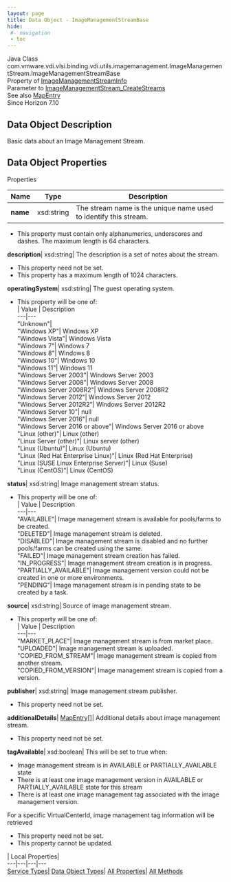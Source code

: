 ```yaml
---
layout: page
title: Data Object - ImageManagementStreamBase
hide:
 #- navigation
 - toc
---
```






Java Class
    com.vmware.vdi.vlsi.binding.vdi.utils.imagemanagement.ImageManagementStream.ImageManagementStreamBase  
Property of
     [ImageManagementStreamInfo](vdi.utils.imagemanagement.ImageManagementStream.ImageManagementStreamInfo.md#field_detail)  
Parameter to
     [ImageManagementStream_CreateStreams](vdi.utils.imagemanagement.ImageManagementStream.md#createStreams)  
See also
     [MapEntry](vdi.util.MapEntry.md)  
Since 
    Horizon 7.10

## Data Object Description 

Basic data about an Image Management Stream. 

## Data Object Properties

Properties

Name |  Type |  Description   
---|---|---  
**name**|  xsd:string|  The stream name is the unique name used to identify this stream.   


  * This property must contain only alphanumerics, underscores and dashes. The maximum length is 64 characters. 

  
**description**|  xsd:string|  The description is a set of notes about the stream.   


 * This property need not be set.
  * This property has a maximum length of 1024 characters. 

  
**operatingSystem**|  xsd:string|  The guest operating system.   


  * This property will be one of:  
|  Value |  Description   
---|---  
"Unknown"|   
"Windows XP"| Windows XP  
"Windows Vista"| Windows Vista  
"Windows 7"| Windows 7  
"Windows 8"| Windows 8  
"Windows 10"| Windows 10  
"Windows 11"| Windows 11  
"Windows Server 2003"| Windows Server 2003  
"Windows Server 2008"| Windows Server 2008  
"Windows Server 2008R2"| Windows Server 2008R2  
"Windows Server 2012"| Windows Server 2012  
"Windows Server 2012R2"| Windows Server 2012R2  
"Windows Server 10"| null  
"Windows Server 2016"| null  
"Windows Server 2016 or above"| Windows Server 2016 or above  
"Linux (other)"| Linux (other)  
"Linux Server (other)"| Linux server (other)  
"Linux (Ubuntu)"| Linux (Ubuntu)  
"Linux (Red Hat Enterprise Linux)"| Linux (Red Hat Enterprise)  
"Linux (SUSE Linux Enterprise Server)"| Linux (Suse)  
"Linux (CentOS)"| Linux (CentOS)  

  
**status**|  xsd:string|  Image management stream status.   


  * This property will be one of:  
|  Value |  Description   
---|---  
"AVAILABLE"| Image management stream is available for pools/farms to be created.  
"DELETED"| Image management stream is deleted.  
"DISABLED"| Image management stream is disabled and no further pools/farms can be created using the same.  
"FAILED"| Image management stream creation has failed.  
"IN_PROGRESS"| Image management stream creation is in progress.  
"PARTIALLY_AVAILABLE"| Image management version could not be created in one or more environments.  
"PENDING"| Image management stream is in pending state to be created by a task.  

  
**source**|  xsd:string|  Source of image management stream.   


  * This property will be one of:  
|  Value |  Description   
---|---  
"MARKET_PLACE"| Image management stream is from market place.  
"UPLOADED"| Image management stream is uploaded.  
"COPIED_FROM_STREAM"| Image management stream is copied from another stream.  
"COPIED_FROM_VERSION"| Image management stream is copied from a version.  

  
**publisher**|  xsd:string|  Image management stream publisher.   


 * This property need not be set.

  
**additionalDetails**| [MapEntry[]](vdi.util.MapEntry.md)|  Additional details about image management stream.   


 * This property need not be set.

  
**tagAvailable**|  xsd:boolean|  This will be set to true when: 

  * Image management stream is in AVAILABLE or PARTIALLY_AVAILABLE state
  * There is at least one image management version in AVAILABLE or PARTIALLY_AVAILABLE state for this stream
  * There is at least one image management tag associated with the image management version.

For a specific VirtualCenterId, image management tag information will be retrieved   


 * This property need not be set.
 * This property cannot be updated.

  
  
  
 | Local Properties|   
---|---|---|---  
[Service Types](index-mo_types.md)| [Data Object Types](index-do_types.md)| [All Properties](index-properties.md)| [All Methods](index-methods.md)  
  
  

